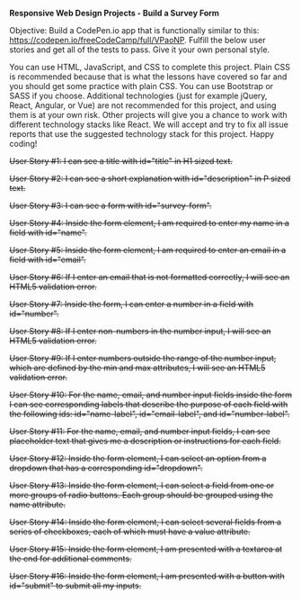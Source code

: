 **Responsive Web Design Projects - Build a Survey Form**

Objective: Build a CodePen.io app that is functionally similar to this: https://codepen.io/freeCodeCamp/full/VPaoNP.
Fulfill the below user stories and get all of the tests to pass. Give it your own personal style.

You can use HTML, JavaScript, and CSS to complete this project. Plain CSS is recommended because that is what the lessons have covered so far and you should get some practice with plain CSS. You can use Bootstrap or SASS if you choose. Additional technologies (just for example jQuery, React, Angular, or Vue) are not recommended for this project, and using them is at your own risk. Other projects will give you a chance to work with different technology stacks like React. We will accept and try to fix all issue reports that use the suggested technology stack for this project. Happy coding!


<del>User Story #1: I can see a title with id="title" in H1 sized text.</del>
    
<del>User Story #2: I can see a short explanation with id="description" in P sized text.</del>
    
<del>User Story #3: I can see a form with id="survey-form".</del>
    
<del>User Story #4: Inside the form element, I am required to enter my name in a field with id="name".</del>
    
<del>User Story #5: Inside the form element, I am required to enter an email in a field with id="email".</del>
    
<del>User Story #6: If I enter an email that is not formatted correctly, I will see an HTML5 validation error.</del>
    
<del>User Story #7: Inside the form, I can enter a number in a field with id="number".</del>
    
<del>User Story #8: If I enter non-numbers in the number input, I will see an HTML5 validation error.</del>
    
<del>User Story #9: If I enter numbers outside the range of the number input, which are defined by the min and max attributes, I will see an HTML5 validation error.</del>
    
<del>User Story #10: For the name, email, and number input fields inside the form I can see corresponding labels that describe the purpose of each field with the following ids: id="name-label", id="email-label", and id="number-label".</del>


<del>User Story #11: For the name, email, and number input fields, I can see placeholder text that gives me a description or instructions for each field.</del>

<del>User Story #12: Inside the form element, I can select an option from a dropdown that has a corresponding id="dropdown".</del>

<del>User Story #13: Inside the form element, I can select a field from one or more groups of radio buttons. Each group should be grouped using the name attribute.</del>

<del>User Story #14: Inside the form element, I can select several fields from a series of checkboxes, each of which must have a value attribute.</del>

<del>User Story #15: Inside the form element, I am presented with a textarea at the end for additional comments.</del>

<del>User Story #16: Inside the form element, I am presented with a button with id="submit" to submit all my inputs.</del>

